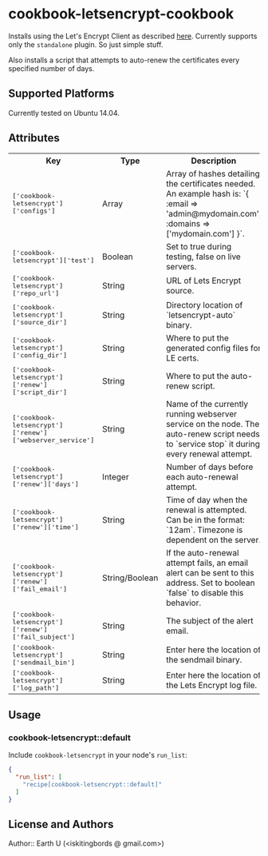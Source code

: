 # cookbook-letsencrypt-cookbook

Installs using the Let's Encrypt Client as described [here](https://letsencrypt.readthedocs.io/en/latest/intro.html "Let's Encrypt Client Documentation"). Currently supports only the `standalone` plugin. So just simple stuff.

Also installs a script that attempts to auto-renew the certificates every specified number of days.

## Supported Platforms

Currently tested on Ubuntu 14.04.

## Attributes

<table>
  <tr>
    <th>Key</th>
    <th>Type</th>
    <th>Description</th>
    <th>Default</th>
  </tr>
  <tr>
    <td><tt>['cookbook-letsencrypt']['configs']</tt></td>
    <td>Array</td>
    <td>Array of hashes detailing the certificates needed. An example hash is: `{ :email => 'admin@mydomain.com', :domains => ['mydomain.com'] }`.</td>
    <td><tt>[]</tt></td>
  </tr>
  <tr>
    <td><tt>['cookbook-letsencrypt']['test']</tt></td>
    <td>Boolean</td>
    <td>Set to true during testing, false on live servers.</td>
    <td><tt>true</tt></td>
  </tr>
  <tr>
    <td><tt>['cookbook-letsencrypt']['repo_url']</tt></td>
    <td>String</td>
    <td>URL of Lets Encrypt source.</td>
    <td><tt>'https://github.com/letsencrypt/letsencrypt.git'</tt></td>
  </tr>
  <tr>
    <td><tt>['cookbook-letsencrypt']['source_dir']</tt></td>
    <td>String</td>
    <td>Directory location of `letsencrypt-auto` binary.</td>
    <td><tt>'/opt/letsencrypt/letsencrypt'</tt></td>
  </tr>
  <tr>
    <td><tt>['cookbook-letsencrypt']['config_dir']</tt></td>
    <td>String</td>
    <td>Where to put the generated config files for LE certs.</td>
    <td><tt>'/opt/letsencrypt/config'</tt></td>
  </tr>
  <tr>
    <td><tt>['cookbook-letsencrypt']['renew']['script_dir']</tt></td>
    <td>String</td>
    <td>Where to put the auto-renew script.</td>
    <td><tt>'/opt/letsencrypt/priv'</tt></td>
  </tr>
  <tr>
    <td><tt>['cookbook-letsencrypt']['renew']['webserver_service']</tt></td>
    <td>String</td>
    <td>Name of the currently running webserver service on the node. The auto-renew script needs to `service stop` it during every renewal attempt.</td>
    <td><tt>'nginx'</tt></td>
  </tr>
  <tr>
    <td><tt>['cookbook-letsencrypt']['renew']['days']</tt></td>
    <td>Integer</td>
    <td>Number of days before each auto-renewal attempt.</td>
    <td><tt>15</tt></td>
  </tr>
  <tr>
    <td><tt>['cookbook-letsencrypt']['renew']['time']</tt></td>
    <td>String</td>
    <td>Time of day when the renewal is attempted. Can be in the format: `12am`. Timezone is dependent on the server.</td>
    <td><tt>'8am'</tt></td>
  </tr>
  <tr>
    <td><tt>['cookbook-letsencrypt']['renew']['fail_email']</tt></td>
    <td>String/Boolean</td>
    <td>If the auto-renewal attempt fails, an email alert can be sent to this address. Set to boolean `false` to disable this behavior.</td>
    <td><tt>'your@email.com'</tt></td>
  </tr>
  <tr>
    <td><tt>['cookbook-letsencrypt']['renew']['fail_subject']</tt></td>
    <td>String</td>
    <td>The subject of the alert email.</td>
    <td><tt>'LetsEncrypt Cert Renewal Failure Alert'</tt></td>
  </tr>
  <tr>
    <td><tt>['cookbook-letsencrypt']['sendmail_bin']</tt></td>
    <td>String</td>
    <td>Enter here the location of the sendmail binary.</td>
    <td><tt>'/usr/sbin/sendmail'</tt></td>
  </tr>
  <tr>
    <td><tt>['cookbook-letsencrypt']['log_path']</tt></td>
    <td>String</td>
    <td>Enter here the location of the Lets Encrypt log file.</td>
    <td><tt>'/var/log/letsencrypt/letsencrypt.log'</tt></td>
  </tr>
</table>

## Usage

### cookbook-letsencrypt::default

Include `cookbook-letsencrypt` in your node's `run_list`:

```json
{
  "run_list": [
    "recipe[cookbook-letsencrypt::default]"
  ]
}
```

## License and Authors

Author:: Earth U (<iskitingbords @ gmail.com>)
